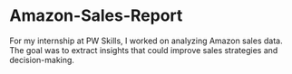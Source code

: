# Amazon-Sales-Report
For my internship at PW Skills, I worked on analyzing Amazon sales data. The goal was to extract insights that could improve sales strategies and decision-making.
